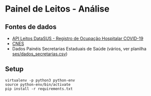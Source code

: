 # Painel de Leitos - Análise

## Fontes de dados

- [API Leitos DataSUS - Registro de Ocupação Hospitalar COVID-19](https://opendatasus.saude.gov.br/dataset/registro-de-ocupacao-hospitalar)
- [CNES](http://cnes.datasus.gov.br/pages/estabelecimentos/consulta.jsp)
- Dados Painéis Secretarias Estaduais de Saúde (vários, ver planilha [ses/dados_secretarias.csv](ses/dados_secretarias.csv))

## Setup

    virtualenv -p python3 python-env
    source python-env/bin/activate
    pip install -r requirements.txt
